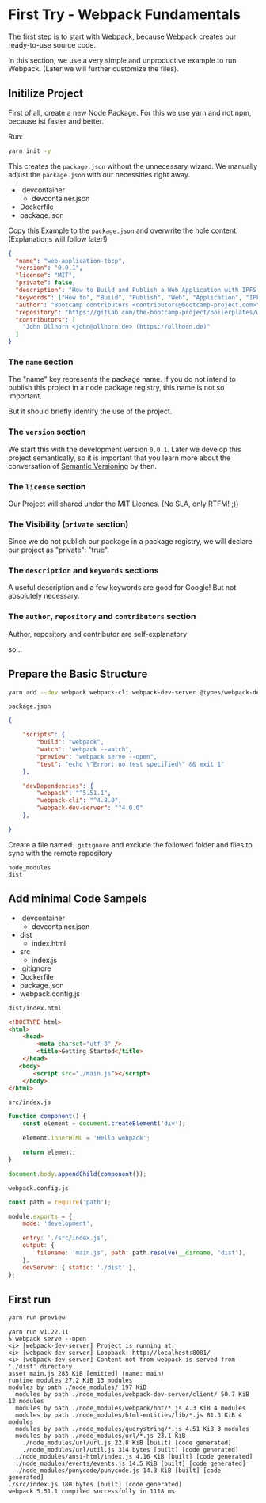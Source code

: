 # First Try - Webpack Fundamentals

The first step is to start with Webpack, because Webpack creates our ready-to-use source code.

In this section, we use a very simple and unproductive example to run Webpack. (Later we will further customize the files).

## Initilize Project

First of all, create a new Node Package. For this we use yarn and not npm, because ist faster and better.

Run:

```bash
yarn init -y
```

This creates the `package.json` without the unnecessary wizard. We manually adjust the `package.json` with our necessities right away.

- .devcontainer
  - devcontainer.json
- Dockerfile
- package.json

Copy this Example to the `package.json` and overwrite the hole content. (Explanations will follow later!)

```json
{
  "name": "web-application-tbcp",
  "version": "0.0.1",
  "license": "MIT",
  "private": false,
  "description": "How to Build and Publish a Web Application with IPFS Svelte TypeScript Webpack",
  "keywords": ["How to", "Build", "Publish", "Web", "Application", "IPFS", "Svelte", "TypeScript", "Webpack", "Boilerplate", "Step-by-Step"],
  "author": "Bootcamp contributors <contributors@bootcamp-project.com>",
  "repository": "https://gitlab.com/the-bootcamp-project/boilerplates/web-application.git",
  "contributors": [
    "John Ollhorn <john@ollhorn.de> (https://ollhorn.de)"
  ]
}
```

### The `name` section

The "name" key represents the package name. If you do not intend to publish this project in a node package registry, this name is not so important.

But it should briefly identify the use of the project.

### The `version` section

We start this with the development version `0.0.1`. Later we develop this project semantically, so it is important that you learn more about the conversation of [Semantic Versioning](https://semver.org) by then.

### The `license` section

Our Project will shared under the MIT Licenes. (No SLA, only RTFM! ;))

### The Visibility (`private` section)

Since we do not publish our package in a package registry, we will declare our project as "private": "true".

### The `description` and `keywords` sections

A useful description and a few keywords are good for Google! But not absolutely necessary.

### The `author`, `repository` and `contributors` section

Author, repository and contributor are self-explanatory

so...

## Prepare the Basic Structure

```bash
yarn add --dev webpack webpack-cli webpack-dev-server @types/webpack-dev-server
```

`package.json`

```json
{

    "scripts": {
        "build": "webpack",
        "watch": "webpack --watch",
        "preview": "webpack serve --open",
        "test": "echo \"Error: no test specified\" && exit 1"
    },

    "devDependencies": {
        "webpack": "^5.51.1",
        "webpack-cli": "^4.8.0",
        "webpack-dev-server": "^4.0.0"
    },

}
```

Create a file named `.gitignore` and exclude the followed folder and files to sync with the remote repository

```text
node_modules
dist
```

## Add minimal Code Sampels

- .devcontainer
  - devcontainer.json
- dist
  - index.html
- src
  - index.js
- .gitignore
- Dockerfile
- package.json
- webpack.config.js

`dist/index.html`

```html
<!DOCTYPE html>
<html>
    <head>
        <meta charset="utf-8" />
        <title>Getting Started</title>
    </head>
   <body>
       <script src="./main.js"></script>
    </body>
</html>
```

`src/index.js`

```javascript
function component() {
    const element = document.createElement('div');

    element.innerHTML = 'Hello webpack';

    return element;
}

document.body.appendChild(component());
```

`webpack.config.js`

```javascript
const path = require('path');

module.exports = {
    mode: 'development',

    entry: './src/index.js',
    output: {
        filename: 'main.js', path: path.resolve(__dirname, 'dist'),
    },
    devServer: { static: './dist' },
};
```

## First run

```bash
yarn run preview
```

```text
yarn run v1.22.11
$ webpack serve --open
<i> [webpack-dev-server] Project is running at:
<i> [webpack-dev-server] Loopback: http://localhost:8081/
<i> [webpack-dev-server] Content not from webpack is served from './dist' directory
asset main.js 283 KiB [emitted] (name: main)
runtime modules 27.2 KiB 13 modules
modules by path ./node_modules/ 197 KiB
  modules by path ./node_modules/webpack-dev-server/client/ 50.7 KiB 12 modules
  modules by path ./node_modules/webpack/hot/*.js 4.3 KiB 4 modules
  modules by path ./node_modules/html-entities/lib/*.js 81.3 KiB 4 modules
  modules by path ./node_modules/querystring/*.js 4.51 KiB 3 modules
  modules by path ./node_modules/url/*.js 23.1 KiB
    ./node_modules/url/url.js 22.8 KiB [built] [code generated]
    ./node_modules/url/util.js 314 bytes [built] [code generated]
  ./node_modules/ansi-html/index.js 4.16 KiB [built] [code generated]
  ./node_modules/events/events.js 14.5 KiB [built] [code generated]
  ./node_modules/punycode/punycode.js 14.3 KiB [built] [code generated]
./src/index.js 180 bytes [built] [code generated]
webpack 5.51.1 compiled successfully in 1118 ms
```
